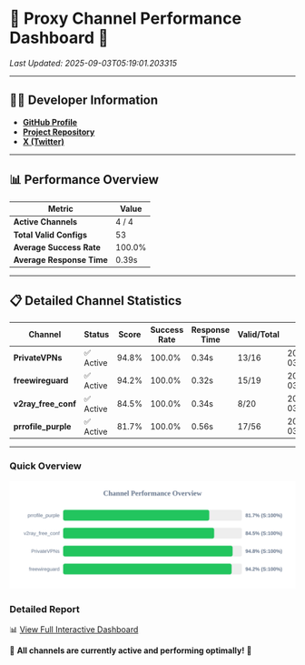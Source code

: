 # 🌟 Proxy Channel Performance Dashboard 🌟

_Last Updated: 2025-09-03T05:19:01.203315_

---

## 👩‍💻 Developer Information

- **[GitHub Profile](https://github.com/4n0nymou3)**  
- **[Project Repository](https://github.com/4n0nymou3/multi-proxy-config-fetcher)**  
- **[X (Twitter)](https://x.com/4n0nymou3)**  

---

## 📊 Performance Overview

| Metric                | Value       |
|-----------------------|-------------|
| **Active Channels**   | 4 / 4       |
| **Total Valid Configs** | 53          |
| **Average Success Rate** | 100.0%      |
| **Average Response Time** | 0.39s       |

---

## 📋 Detailed Channel Statistics

| Channel          | Status     | Score  | Success Rate | Response Time | Valid/Total | Last Success               |
|------------------|------------|--------|--------------|---------------|-------------|----------------------------|
| **PrivateVPNs**  | ✅ Active  | 94.8%  | 100.0% | 0.34s         | 13/16       | 2025-09-03T05:19:00.851419 |
| **freewireguard**  | ✅ Active  | 94.2%  | 100.0% | 0.32s         | 15/19       | 2025-09-03T05:19:01.202018 |
| **v2ray_free_conf**  | ✅ Active  | 84.5%  | 100.0% | 0.34s         | 8/20       | 2025-09-03T05:19:00.476526 |
| **prrofile_purple**  | ✅ Active  | 81.7%  | 100.0% | 0.56s         | 17/56       | 2025-09-03T05:19:00.051023 |

---

### Quick Overview
<div align="center">
  <a href="https://raw.githubusercontent.com/nullluser/NullRepo/refs/heads/main/assets/channel_stats_chart.svg">
    <img src="https://raw.githubusercontent.com/nullluser/NullRepo/refs/heads/main/assets/channel_stats_chart.svg" alt="Source Performance Statistics" width="800">
  </a>
</div>

### Detailed Report
📊 [View Full Interactive Dashboard](https://htmlpreview.github.io/?https://github.com/nullluser/NullRepo/blob/main/assets/performance_report.html)

🎉 **All channels are currently active and performing optimally!** 🎉
